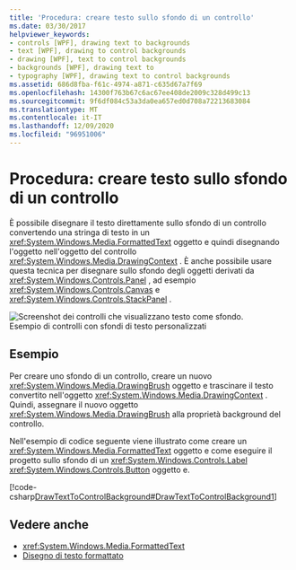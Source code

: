 ```yaml
---
title: 'Procedura: creare testo sullo sfondo di un controllo'
ms.date: 03/30/2017
helpviewer_keywords:
- controls [WPF], drawing text to backgrounds
- text [WPF], drawing to control backgrounds
- drawing [WPF], text to control backgrounds
- backgrounds [WPF], drawing text to
- typography [WPF], drawing text to control backgrounds
ms.assetid: 686d8fba-f61c-4974-a871-c635d67a7f69
ms.openlocfilehash: 14300f763b67c6ac67ee408de2009c328d499c13
ms.sourcegitcommit: 9f6df084c53a3da0ea657ed0d708a72213683084
ms.translationtype: MT
ms.contentlocale: it-IT
ms.lasthandoff: 12/09/2020
ms.locfileid: "96951006"
---
```

# <a name="how-to-draw-text-to-a-controls-background"></a>Procedura: creare testo sullo sfondo di un controllo
È possibile disegnare il testo direttamente sullo sfondo di un controllo convertendo una stringa di testo in un <xref:System.Windows.Media.FormattedText> oggetto e quindi disegnando l'oggetto nell'oggetto del controllo <xref:System.Windows.Media.DrawingContext> . È anche possibile usare questa tecnica per disegnare sullo sfondo degli oggetti derivati da <xref:System.Windows.Controls.Panel> , ad esempio <xref:System.Windows.Controls.Canvas> e <xref:System.Windows.Controls.StackPanel> .  
  
 ![Screenshot dei controlli che visualizzano testo come sfondo.](./media/how-to-draw-text-to-a-control-background/draw-text-background.png "DrawText2Background01")  
Esempio di controlli con sfondi di testo personalizzati  
  
## <a name="example"></a>Esempio  
 Per creare uno sfondo di un controllo, creare un nuovo <xref:System.Windows.Media.DrawingBrush> oggetto e trascinare il testo convertito nell'oggetto <xref:System.Windows.Media.DrawingContext> . Quindi, assegnare il nuovo oggetto <xref:System.Windows.Media.DrawingBrush> alla proprietà background del controllo.  
  
 Nell'esempio di codice seguente viene illustrato come creare un <xref:System.Windows.Media.FormattedText> oggetto e come eseguire il progetto sullo sfondo di un <xref:System.Windows.Controls.Label> <xref:System.Windows.Controls.Button> oggetto e.  
  
 [!code-csharp[DrawTextToControlBackground#DrawTextToControlBackground1](~/samples/snippets/csharp/VS_Snippets_Wpf/DrawTextToControlBackground/CSHARP/Window1.xaml.cs#drawtexttocontrolbackground1)]  
  
## <a name="see-also"></a>Vedere anche

- <xref:System.Windows.Media.FormattedText>
- [Disegno di testo formattato](drawing-formatted-text.md)
